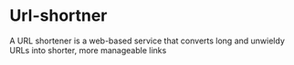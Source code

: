 # Url-shortner
A URL shortener is a web-based service that converts long and unwieldy URLs into shorter, more manageable links


